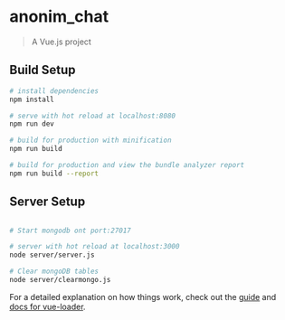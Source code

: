 # anonim_chat

> A Vue.js project

## Build Setup

``` bash
# install dependencies
npm install

# serve with hot reload at localhost:8080
npm run dev

# build for production with minification
npm run build

# build for production and view the bundle analyzer report
npm run build --report
```

## Server Setup

 ``` bash

 # Start mongodb ont port:27017
 
 # server with hot reload at localhost:3000
 node server/server.js
 
 # Clear mongoDB tables
 node server/clearmongo.js
 
 ```

For a detailed explanation on how things work, check out the [guide](http://vuejs-templates.github.io/webpack/) and [docs for vue-loader](http://vuejs.github.io/vue-loader).
